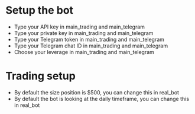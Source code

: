# Setup the bot

* Type your API key in main_trading and main_telegram
* Type your private key in main_trading and main_telegram
* Type your Telegram token in main_trading and main_telegram
* Type your Telegram chat ID in main_trading and main_telegram
* Choose your leverage in main_trading and main_telegram

# Trading setup

* By default the size position is $500, you can change this in real_bot
* By default the bot is looking at the daily timeframe, you can change this in real_bot
